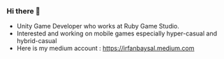 ### Hi there 👋
- Unity Game Developer who works at Ruby Game Studio.
- Interested and working on mobile games especially hyper-casual and hybrid-casual
- Here is my medium account : https://irfanbaysal.medium.com
<!--
**irfanbaysal/irfanbaysal** is a ✨ _special_ ✨ repository because its `README.md` (this file) appears on your GitHub profile.

Here are some ideas to get you started:

- 🔭 I’m currently working on ...
- 🌱 I’m currently learning ...
- 👯 I’m looking to collaborate on ...
- 🤔 I’m looking for help with ...
- 💬 Ask me about ...
- 📫 How to reach me: ...
- 😄 Pronouns: ...
- ⚡ Fun fact: ...
-->
